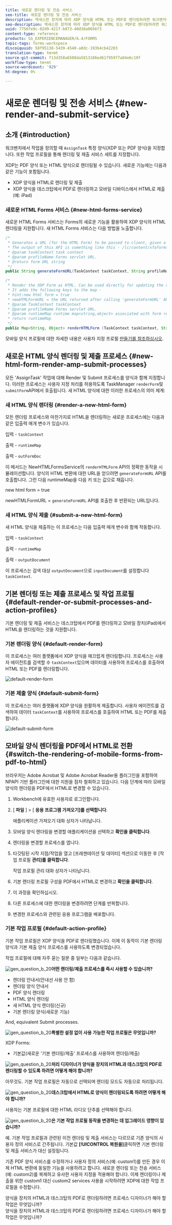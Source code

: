 ```yaml
---
title: 새로운 렌더링 및 전송 서비스
seo-title: 새로운 렌더링 및 전송 서비스
description: 액세스한 장치에 따라 XDP 양식을 HTML 또는 PDF로 렌더링하려면 워크벤치에서 렌더링을 정의하고 서비스를 제출합니다.
seo-description: 액세스한 장치에 따라 XDP 양식을 HTML 또는 PDF로 렌더링하려면 워크벤치에서 렌더링을 정의하고 서비스를 제출합니다.
uuid: 7756fe9c-02d9-421f-b873-40d38a0656f3
content-type: reference
products: SG_EXPERIENCEMANAGER/6.4/FORMS
topic-tags: forms-workspace
discoiquuid: 58f95138-5439-4540-a8dc-193b4cb42203
translation-type: tm+mt
source-git-commit: f13d358a6508da5813186ed61f959f7a84e6c19f
workflow-type: tm+mt
source-wordcount: '929'
ht-degree: 0%

---
```



# 새로운 렌더링 및 전송 서비스 {#new-render-and-submit-service}

## 소개 {#introduction}

워크벤치에서 작업을 정의할 때 `AssignTask` 특정 양식(XDP 또는 PDF 양식)을 지정합니다. 또한 작업 프로필을 통해 렌더링 및 제출 서비스 세트를 지정합니다.

XDP는 PDF 양식 또는 HTML 양식으로 렌더링될 수 있습니다. 새로운 기능에는 다음과 같은 기능이 포함됩니다.

* XDP 양식을 HTML로 렌더링 및 제출
* XDP 양식을 데스크탑에서 PDF로 렌더링하고 모바일 디바이스에서 HTML로 제출(예: iPad)

### 새로운 HTML Forms 서비스 {#new-html-forms-service}

새로운 HTML Forms 서비스는 Forms의 새로운 기능을 활용하여 XDP 양식의 HTML 렌더링을 지원합니다. 새 HTML Forms 서비스는 다음 방법을 노출합니다.

```java
/*
 * Generates a URL (for the HTML Form) to be passed to client, given a TaskContext. 
 * The output of this API is something like this - /lc/content/xfaforms/profiles/default.ws.html?ContentRoot=repository://Applications/MyApplication/MyFolder&template=MyForm.xdp
 * @param taskContext task context
 * @param profileName Forms servlet URL.
 * @return form URL string
 */
public String generateFormURL(TaskContext taskContext, String profileName);

/*
 * Render the XDP Form as HTML. Can be used directly for updating the runtimeMap in render.
 * It adds the following keys to the map - 
 * hint:new html form = true
 * newHTMLFormURL = the URL returned after calling 'generateFormURL' API.
 * @param TaskContext taskContext
 * @param profileName Forms servlet URL.
 * @param runtimeMap runtime map<string,object> associated with form rendering.
 * return runtimeMap
 */
public Map<String, Object> renderHTMLForm (TaskContext taskContext, String profileName, Map<String,Object> runtimeMap);
```

모바일 양식 프로필에 대한 자세한 내용은 사용자 지정 프로필 [만들기를 참조하십시오](/help/forms/using/custom-profile.md).

## 새로운 HTML 양식 렌더링 및 제출 프로세스 {#new-html-form-render-amp-submit-processes}

모든 &#39;AssignTask&#39; 작업에 대해 Render 및 Submit 프로세스를 양식과 함께 지정합니다. 이러한 프로세스는 사용자 지정 처리를 허용하도록 TaskManager `renderForm`및 `submitForm`API에서 호출됩니다. 새 HTML 양식에 대한 이러한 프로세스의 의미 체계:

### 새 HTML 양식 렌더링 {#render-a-new-html-form}

모든 렌더링 프로세스와 마찬가지로 HTML을 렌더링하는 새로운 프로세스에는 다음과 같은 입출력 매개 변수가 있습니다.

입력 - `taskContext`

출력 - `runtimeMap`

출력 - `outFormDoc`

이 메서드는 NewHTMLFormsService의 `renderHTMLForm` API의 정확한 동작을 시뮬레이션합니다. 양식의 HTML 변환에 대한 URL을 얻으려면 `generateFormURL` API를 호출합니다. 그런 다음 runtimeMap을 다음 키 또는 값으로 채웁니다.

new html form = true

newHTMLFormURL = `generateFormURL` API를 호출한 후 반환되는 URL입니다.

### 새 HTML 양식 제출 {#submit-a-new-html-form}

새 HTML 양식을 제출하는 이 프로세스는 다음 입출력 매개 변수와 함께 작동합니다.

입력 - `taskContext`

출력 - `runtimeMap`

출력 - `outputDocument`

이 프로세스는 검색 대상 `outputDocument`으로 `inputDocument`를 설정합니다 `taskContext`.

## 기본 렌더링 또는 제출 프로세스 및 작업 프로필 {#default-render-or-submit-processes-and-action-profiles}

기본 렌더링 및 제출 서비스는 데스크탑에서 PDF를 렌더링하고 모바일 장치(iPad)에서 HTML을 렌더링하는 것을 지원합니다.

### 기본 렌더링 양식 {#default-render-form}

이 프로세스는 여러 플랫폼에서 XDP 양식을 매끄럽게 렌더링합니다. 프로세스는 사용자 에이전트를 검색할 수 `taskContext`있으며 데이터를 사용하여 프로세스를 호출하여 HTML 또는 PDF를 렌더링합니다.

![default-render-form](assets/default-render-form.png)

### 기본 제출 양식 {#default-submit-form}

이 프로세스는 여러 플랫폼에 XDP 양식을 원활하게 제출합니다. 사용자 에이전트를 검색하여 데이터 `taskContext`를 사용하여 프로세스를 호출하여 HTML 또는 PDF를 제출합니다.

![default-submit-form](assets/default-submit-form.png)

## 모바일 양식 렌더링을 PDF에서 HTML로 전환 {#switch-the-rendering-of-mobile-forms-from-pdf-to-html}

브라우저는 Adobe Acrobat 및 Adobe Acrobat Reader용 플러그인을 포함하여 NPAPI 기반 플러그인에 대한 지원을 점차 철회하고 있습니다. 다음 단계에 따라 모바일 양식의 렌더링을 PDF에서 HTML로 변경할 수 있습니다.

1. Workbench에 유효한 사용자로 로그인합니다.
1. [ **파일** ] > [ **응용 프로그램 가져오기]를 선택합니다**.

   애플리케이션 가져오기 대화 상자가 나타납니다.

1. 모바일 양식 렌더링을 변경할 애플리케이션을 선택하고 **확인을 클릭합니다**.
1. 렌더링을 변경할 프로세스를 엽니다.
1. 타깃팅된 시작 지점/작업을 열고 [프레젠테이션 및 데이터] 섹션으로 이동한 후 [작업 프로필 **관리]를 클릭합니다**.

   작업 프로필 관리 대화 상자가 나타납니다.
1. 기본 렌더링 프로필 구성을 PDF에서 HTML로 변경하고 **확인을 클릭합니다**.
1. 이 과정을 확인하십시오.
1. 다른 프로세스에 대한 렌더링을 변경하려면 단계를 반복합니다.
1. 변경한 프로세스와 관련된 응용 프로그램을 배포합니다.

### 기본 작업 프로필 {#default-action-profile}

기본 작업 프로필은 XDP 양식을 PDF로 렌더링했습니다. 이제 이 동작이 기본 렌더링 양식과 기본 제출 양식 프로세스를 사용하도록 변경되었습니다.

작업 프로필에 대해 자주 묻는 질문 중 일부는 다음과 같습니다.

![gen_question_b_20](assets/gen_question_b_20.png)**어떤 렌더링/제출 프로세스를 즉시 사용할 수 있습니까?**

* 렌더링 안내서(안내선 사용 안 함)
* 렌더링 양식 안내서
* PDF 양식 렌더링
* HTML 양식 렌더링
* 새 HTML 양식 렌더링(신규)
* 기본 렌더링 양식(새로운 기능)

And, equivalent Submit processes.

![gen_question_b_20](assets/gen_question_b_20.png)**특별한 설정 없이 사용 가능한 작업 프로필은 무엇입니까?**

XDP Forms:

* 기본값(새로운 &#39;기본 렌더링/제출&#39; 프로세스를 사용하여 렌더링/제출)

![gen_question_b_20](assets/gen_question_b_20.png)**처리 디자이너가 양식을 장치의 HTML과 데스크탑의 PDF로 렌더링할 수 있도록 하려면 어떻게 해야 합니까?**

아무것도. 기본 작업 프로필은 자동으로 선택되며 렌더링 모드도 자동으로 처리됩니다.

![gen_question_b_20](assets/gen_question_b_20.png)**데스크탑에서 HTML로 양식이 렌더링되도록 하려면 어떻게 해야 합니까?**

사용자는 기본 프로필에 대한 HTML 라디오 단추를 선택해야 합니다.

![gen_question_b_20](assets/gen_question_b_20.png)**은 기본 작업 프로필 동작을 변경하는 데 업그레이드 영향이 있습니까?**

예. 기본 작업 프로필과 관련된 이전 렌더링 및 제출 서비스는 다르므로 기존 양식의 사용자 정의 서비스로 간주됩니다. 기본값 **[!UICONTROL 복원을]**&#x200B;클릭하면 기본 렌더링 및 제출 서비스가 대신 설정됩니다.

기존 PDF 양식 서비스를 수정하거나 사용자 정의 서비스(예: custom1)를 만든 경우 이제 HTML 변환에 동일한 기능을 사용하려고 합니다. 새로운 렌더링 또는 전송 서비스(예: custom2)를 복제하고 유사한 사용자 지정을 적용해야 합니다. 이제 렌더링이나 제출을 위한 custom1 대신 custom2 services 사용을 시작하려면 XDP에 대한 작업 프로필을 수정합니다.

양식을 장치의 HTML과 데스크탑의 PDF로 렌더링하려면 프로세스 디자이너가 해야 할 작업은 무엇입니까?\
양식을 장치의 HTML과 데스크탑의 PDF로 렌더링하려면 프로세스 디자이너가 해야 할 작업은 무엇입니까?
